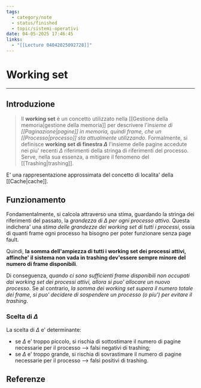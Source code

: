 ```yaml
---
tags:
  - category/note
  - status/finished
  - topic/sistemi-operativi
date: 04-05-2025 17:46:45
links:
  - "[[Lecture 04042025092728]]"
---
```

# Working set
---
## Introduzione
> Il **working set** è un concetto utilizzato nella [[Gestione della memoria|gestione della memoria]] per descrivere l'_insieme di [[Paginazione|pagine]] in memoria, quindi frame, che un [[Processo|processo]] sta attualmente utilizzando_. Formalmente, si definisce **working set di finestra $\Delta$** l'insieme delle pagine accedute nei piu' recenti $\Delta$ riferimenti della stringa di riferimenti del processo.
> Serve, nella sua essenza, a mitigare il fenomeno del [[Trashing|trashing]].

E' una rappresentazione approssimata del concetto di localita' della [[Cache|cache]].

## Funzionamento
Fondamentalmente, si calcola attraverso una stima, guardando la stringa dei riferimenti del passato, la _grandezza di $\Delta$ per ogni processo attivo_. Questa indichera' una _stima delle grandezze dei working set di tutti i processi_, ossia di quanti frame ogni processo ha bisogno per poter funzionare senza page fault.

Quindi, **la somma dell'ampiezza di tutti i working set dei processi attivi, affinche' il sistema non vada in trashing dev'essere sempre minore del numero di frame disponibili**.

Di conseguenza, _quando ci sono sufficienti frame disponibili non occupati dai working set dei processi attivi, allora si puo' allocare un nuovo processo_. Se al contrario, _la somma dei working set supera il numero totale dei frame, si puo' decidere di sospendere un processo (o piu') per evitare il trashing_.

### Scelta di $\Delta$
La scelta di $\Delta$ e' determinante:
- se $\Delta$ e' troppo piccolo, si rischia di sottostimare il numero di pagine necessarie per il processo --> falsi negativi di trashing;
- se $\Delta$ e' troppo grande, si rischia di sovrastimare il numero di pagine necessarie per il processo --> falsi positivi di trashing.

## Referenze